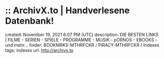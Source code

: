 # :: ArchivX.to | Handverlesene Datenbank!

created: November 19, 2021 6:07 PM (UTC)
description: DIE BESTEN LINKS | FILME - SERIEN - SPIELE - PROGRAMME - MUSIK - pORNOS - EBOOKS - und mehr...
folder: BOOKMRKS-MTHRFCKR / PIRACY-MTHRFCKR / Indexes
tags: indexes
url: http://archivx.to